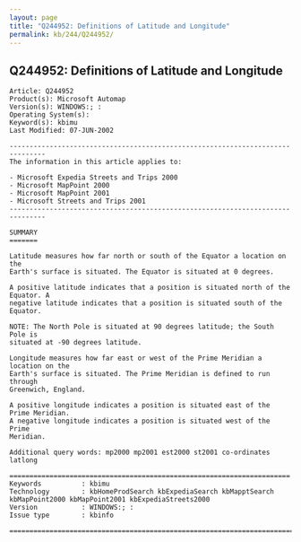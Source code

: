 ```yaml
---
layout: page
title: "Q244952: Definitions of Latitude and Longitude"
permalink: kb/244/Q244952/
---
```


## Q244952: Definitions of Latitude and Longitude

	Article: Q244952
	Product(s): Microsoft Automap
	Version(s): WINDOWS:; :
	Operating System(s): 
	Keyword(s): kbimu
	Last Modified: 07-JUN-2002
	
	-------------------------------------------------------------------------------
	The information in this article applies to:
	
	- Microsoft Expedia Streets and Trips 2000 
	- Microsoft MapPoint 2000 
	- Microsoft MapPoint 2001 
	- Microsoft Streets and Trips 2001 
	-------------------------------------------------------------------------------
	
	SUMMARY
	=======
	
	Latitude measures how far north or south of the Equator a location on the
	Earth's surface is situated. The Equator is situated at 0 degrees.
	
	A positive latitude indicates that a position is situated north of the Equator. A
	negative latitude indicates that a position is situated south of the Equator.
	
	NOTE: The North Pole is situated at 90 degrees latitude; the South Pole is
	situated at -90 degrees latitude.
	
	Longitude measures how far east or west of the Prime Meridian a location on the
	Earth's surface is situated. The Prime Meridian is defined to run through
	Greenwich, England.
	
	A positive longitude indicates a position is situated east of the Prime Meridian.
	A negative longitude indicates a position is situated west of the Prime
	Meridian.
	
	Additional query words: mp2000 mp2001 est2000 st2001 co-ordinates latlong
	
	======================================================================
	Keywords          : kbimu 
	Technology        : kbHomeProdSearch kbExpediaSearch kbMapptSearch kbMapPoint2000 kbMapPoint2001 kbExpediaStreets2000
	Version           : WINDOWS:; :
	Issue type        : kbinfo
	
	=============================================================================
	
